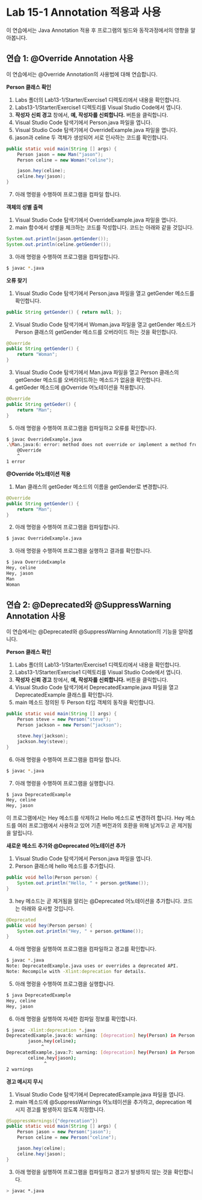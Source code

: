# Lab 15-1 Annotation 적용과 사용
이 연습에서는 Java Annotation 적용 후 프로그램의 빌드와 동작과정에서의 영향을 알아봅니다.

## 연습 1: @Override Annotation 사용
이 연습에서는 @Override Annotation의 사용법에 대해 연습합니다.

**Person 클래스 확인**
1. Labs 폴더의 Lab13-1/Starter/Exercise1 디렉토리에서 내용을 확인합니다.
2. Labs13-1/Starter/Exercise1 디렉토리를 Visual Studio Code에서 엽니다.
3. **작성자 신뢰 경고** 창에서, **예, 작성자를 신뢰합니다.** 버튼을 클릭합니다.
4. Visual Studio Code 탐색기에서 Person.java 파일을 엽니다.
5. Visual Studio Code 탐색기에서 OverrideExample.java 파일을 엽니다.
6. jason과 celine 두 객체가 생성되어 서로 인사하는 코드를 확인합니다.
```java
public static void main(String [] args) {
    Person jason = new Man("jason");
    Person celine = new Woman("celine");

    jason.hey(celine);
    celine.hey(jason);
}
```
7. 아래 명령을 수행하여 프로그램을 컴파일 합니다.

**객체의 성별 출력**
1. Visual Studio Code 탐색기에서 OverrideExample.java 파일을 엽니다.
2. main 함수에서 성별을 체크하는 코드를 작성합니다. 코드는 아래와 같을 것입니다.
```java
System.out.println(jason.getGender());
System.out.println(celine.getGender());
```
3. 아래 명령을 수행하여 프로그램을 컴파일합니다.
```bash
$ javac *.java
```

**오류 찾기**
1. Visual Studio Code 탐색기에서 Person.java 파일을 열고 getGender 메소드를 확인합니다. 
```java
public String getGender() { return null; };
```
2. Visual Studio Code 탐색기에서 Woman.java 파일을 열고 getGender 메소드가 Person 클래스의 getGender 메소드를 오버라이드 하는 것을 확인합니다.
```java
@Override
public String getGender() {
    return "Woman";
}
```
3.	Visual Studio Code 탐색기에서 Man.java 파일을 열고 Person 클래스의 getGender 메소드를 오버라이드하는 메소드가 없음을 확인합니다.
4.	getGeder 메소드에 @Override 어노테이션을 적용합니다.
```java
@Override
public String getGeder() {
    return "Man";
}
```
5.	아래 명령을 수행하여 프로그램을 컴파일하고 오류를 확인합니다.
```bash
$ javac OverrideExample.java
.\Man.java:6: error: method does not override or implement a method from a supertype
    @Override
    ^
1 error
```

**@Override 어노테이션 적용**
1.	Man 클래스의 getGeder 메소드의 이름을 getGender로 변경합니다.
```java
@Override
public String getGender() {
    return "Man";
}
```
2.	아래 명령을 수행하여 프로그램을 컴파일합니다.
```bash
$ javac OverrideExample.java
```
3.	아래 명령을 수행하여 프로그램을 실행하고 결과를 확인합니다.
```bash
$ java OverrideExample      
Hey, celine
Hey, jason
Man
Woman
```

## 연습 2: @Deprecated와 @SuppressWarning Annotation 사용
이 연습에서는 @Deprecated와 @SuppressWarning Annotation의 기능을 알아봅니다.

**Person 클래스 확인**
1. Labs 폴더의 Lab13-1/Starter/Exercise1 디렉토리에서 내용을 확인합니다.
2. Labs13-1/Starter/Exercise1 디렉토리를 Visual Studio Code에서 엽니다.
3. **작성자 신뢰 경고** 창에서, **예, 작성자를 신뢰합니다.** 버튼을 클릭합니다.
4.	Visual Studio Code 탐색기에서 DeprecatedExample.java 파일을 열고 DeprecatedExample 클래스를 확인합니다.
5.	main 메소드 정의된 두 Person 타입 객체의 동작을 확인합니다.
```java
public static void main(String [] args) {
    Person steve = new Person("steve");
    Person jackson = new Person("jackson");

    steve.hey(jackson);
    jackson.hey(steve);
}
```
6. 아래 명령을 수행하여 프로그램을 컴파일 합니다.
```bash
$ javac *.java
```
7. 아래 명령을 수행하여 프로그램을 실행합니다.
```bash
$ java DeprecatedExample
Hey, celine
Hey, jason
```

이 프로그램에서는 Hey 메소드를 삭제하고 Hello 메소드로 변경하려 합니다. Hey 메소드를 여러 프로그램에서 사용하고 있어 기존 버전과의 호환을 위해 남겨두고 곧 제거됨을 알립니다.

**새로운 메소드 추가와 @Deprecated 어노테이션 추가**
1. Visual Studio Code 탐색기에서 Person.java 파일을 엽니다.
2. Person 클래스에 hello 메소드를 추가합니다.
```java
public void hello(Person person) {
    System.out.println("Hello, " + person.getName());
}
```
3.	hey 메소드는 곧 제거됨을 알리는 @Deprecated 어노테이션을 추가합니다. 코드는 아래와 유사할 것입니다.
```java
@Deprecated
public void hey(Person person) {
    System.out.println("Hey, " + person.getName());
}
```
4.	아래 명령을 실행하여 프로그램을 컴파일하고 경고를 확인합니다.
```bash
$ javac *.java
Note: DeprecatedExample.java uses or overrides a deprecated API.
Note: Recompile with -Xlint:deprecation for details.
```
5.	아래 명령을 수행하여 프로그램을 실행합니다.
```bash
$ java DeprecatedExample
Hey, celine
Hey, jason
```
6.	아래 명령을 실행하여 자세한 컴파일 정보를 확인합니다.
```bash
$ javac -Xlint:deprecation *.java
DeprecatedExample.java:6: warning: [deprecation] hey(Person) in Person has been deprecated
        jason.hey(celine);
             ^
DeprecatedExample.java:7: warning: [deprecation] hey(Person) in Person has been deprecated
        celine.hey(jason);
              ^
2 warnings
```

**경고 메시지 무시**
1. Visual Studio Code 탐색기에서 DeprecatedExample.java 파일을 엽니다.
2. main 메소드에 @SuppressWarnings 어노테이션을 추가하고, deprecation 메시지 경고를 발생하지 않도록 지정합니다. 
```java
@SuppressWarnings({"deprecation"})
public static void main(String [] args) {
    Person jason = new Person("jason");
    Person celine = new Person("celine");

    jason.hey(celine);
    celine.hey(jason);
}
```
3.	아래 명령을 실행하여 프로그램을 컴파일하고 경고가 발생하지 않는 것을 확인합니다.
```bash
> javac *.java
```



